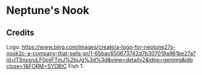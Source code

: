 # Neptune's Nook

## Credits
Logo: https://www.bing.com/images/create/a-logo-for-neptune27s-nook2c-a-company-that-sells-pr/1-65bac650673742d7b307019a961be27a?id=lTSnxsruLF0ojiFTmJ%2biJg%3d%3d&view=detailv2&idpp=genimg&idpclose=1&FORM=SYDBIC
Fish 1: 